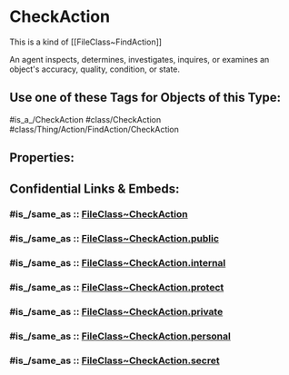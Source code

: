 ﻿---
excludes: 
extends: FileClass~Thing/FileClass~Action/FileClass~FindAction
fields: []
icon: link-2
limit: 9
mapWithTag: true
tagNames:
- class/CheckAction
- class/Thing/Action/FindAction/CheckAction
- is_a_/CheckAction
- schema-org/CheckAction
tags:
- class/FileClass
- class/CheckAction
- is_a_/CheckAction
- class/Thing/Action/FindAction/CheckAction
version: 2.0
---

# CheckAction
This is a kind of [[FileClass~FindAction]]

An agent inspects, determines, investigates, inquires, or examines an object's accuracy, quality, condition, or state.


## Use one of these Tags for Objects of this Type:

#is_a_/CheckAction
#class/CheckAction
#class/Thing/Action/FindAction/CheckAction

## Properties:


## Confidential Links & Embeds: 

### #is_/same_as :: [FileClass~CheckAction](/_Standards/fileClass/FileClass~Thing/FileClass~Action/FileClass~FindAction/FileClass~CheckAction.md) 

### #is_/same_as :: [FileClass~CheckAction.public](/_public/fileClass/FileClass~Thing/FileClass~Action/FileClass~FindAction/FileClass~CheckAction.public.md) 

### #is_/same_as :: [FileClass~CheckAction.internal](/_internal/fileClass/FileClass~Thing/FileClass~Action/FileClass~FindAction/FileClass~CheckAction.internal.md) 

### #is_/same_as :: [FileClass~CheckAction.protect](/_protect/fileClass/FileClass~Thing/FileClass~Action/FileClass~FindAction/FileClass~CheckAction.protect.md) 

### #is_/same_as :: [FileClass~CheckAction.private](/_private/fileClass/FileClass~Thing/FileClass~Action/FileClass~FindAction/FileClass~CheckAction.private.md) 

### #is_/same_as :: [FileClass~CheckAction.personal](/_personal/fileClass/FileClass~Thing/FileClass~Action/FileClass~FindAction/FileClass~CheckAction.personal.md) 

### #is_/same_as :: [FileClass~CheckAction.secret](/_secret/fileClass/FileClass~Thing/FileClass~Action/FileClass~FindAction/FileClass~CheckAction.secret.md)

